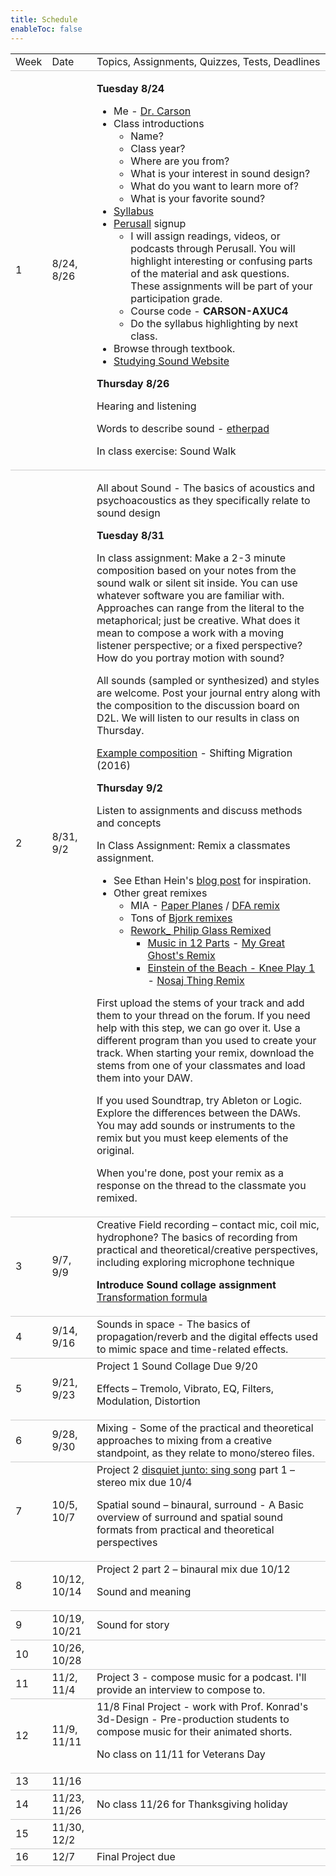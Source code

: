 ```yaml
---
title: Schedule
enableToc: false
---
```


<style>
table {
    border-collapse: collapse;
    width: 100%;
}

tr {
    border-bottom: 1px solid #ccc;
}

th {
    text-align: left;    
}

}
</style>

<table>
  <tr>
   <td>Week
   </td>
   <td>Date
   </td>
   <td>Topics, Assignments, Quizzes, Tests, Deadlines
   </td>
  </tr>
  <tr>
   <td>1
   </td>
   <td>8/24, 8/26
   </td>
   <td>
   
   **Tuesday 8/24**

   * Me - [Dr. Carson](https://tatecarson.com)
   * Class introductions 
      * Name? 
      * Class year? 
      * Where are you from? 
      * What is your interest in sound design? 
      * What do you want to learn more of? 
      * What is your favorite sound?
   * [Syllabus](pages/syllabus.md)
   * [Perusall](https://perusall.com/) signup
        * I will assign readings, videos, or podcasts through Perusall. You will highlight interesting or confusing parts of the material and ask questions. These assignments will be part of your participation grade.  
        * Course code - **CARSON-AXUC4**
        * Do the syllabus highlighting by next class.   
   * Browse through textbook.
   * [Studying Sound Website](https://studyingsound.org/)



   **Thursday 8/26**

   Hearing and listening

   Words to describe sound - [etherpad](https://etherpad.wikimedia.org/p/sounds)
<p>
In class exercise: Sound Walk
   </td>
  </tr>
  <tr>
   <td>2
   </td>
   <td>8/31, 9/2
   </td>
   <td>
   
   All about Sound - The basics of acoustics and psychoacoustics as they specifically relate to sound design 

   **Tuesday 8/31**

   In class assignment: Make a 2-3 minute composition based on your notes from the sound walk or silent sit inside. You can use whatever software you are familiar with. Approaches can range from the literal to the metaphorical; just be creative. What does it mean to compose a work with a moving listener perspective; or a fixed perspective? How do you portray motion with sound?
   
   All sounds (sampled or synthesized) and styles are welcome. Post your journal entry along with the composition to the discussion board on D2L. We will listen to our results in class on Thursday. 

   [Example composition](https://www.tatecarson.com/blog/2016-07-15-shifting-migration) - Shifting Migration (2016)

   **Thursday 9/2**

   Listen to assignments and discuss methods and concepts

   In Class Assignment: Remix a classmates assignment. 
   
   * See Ethan Hein's [blog post](http://www.ethanhein.com/wp/2020/an-intro-to-remixes/) for inspiration. 
   * Other great remixes
      * MIA - [Paper Planes](https://youtu.be/F3CIbk3At_8) / [DFA remix](https://youtu.be/xgzf8N8w9ac)
      * Tons of [Bjork remixes](https://www.youtube.com/playlist?list=PLB3BC0AB6DE273511)
      * [Rework_ Philip Glass Remixed](https://www.youtube.com/playlist?list=PLX0VXLwcgQsSlLFYDwy8tCAe_194r4IvH) 
         * [Music in 12 Parts](https://www.youtube.com/watch?v=1rMuwBA8xMw) - [My Great Ghost's Remix](https://www.youtube.com/watch?v=GmhWTW3rLK4&list=PLX0VXLwcgQsSlLFYDwy8tCAe_194r4IvH)
         * [Einstein of the Beach - Knee Play 1](https://www.youtube.com/watch?v=jeEobpQMgD4) - [Nosaj Thing Remix](https://www.youtube.com/watch?v=kCKTb-k0-Bg&list=PLX0VXLwcgQsSlLFYDwy8tCAe_194r4IvH&index=3) 


   First upload the stems of your track and add them to your thread on the forum. If you need help with this step, we can go over it. Use a different program than you used to create your track. When starting your remix, download the stems from one of your classmates and load them into your DAW.
   
   If you used Soundtrap, try Ableton or Logic. Explore the differences between the DAWs. You may add sounds or instruments to the remix but you must keep elements of the original. 

   When you're done, post your remix as a response on the thread to the classmate you remixed. 
   </td>
  </tr>
  <tr>
   <td>3
   </td>
   <td>9/7, 9/9
   </td>
   <td>Creative Field recording – contact mic, coil mic, hydrophone? The basics of recording from practical and theoretical/creative perspectives, including exploring microphone technique

   **Introduce Sound collage assignment**
   [Transformation formula](https://soundcloud.com/disquiet/sets/disquiet-junto-project-0504)
   </td>
  </tr>
  <tr>
   <td>4
   </td>
   <td>9/14, 9/16
   </td>
   <td>Sounds in space - The basics of propagation/reverb and the digital effects used to mimic space and time-related effects. 
   </td>
  </tr>
  <tr>
   <td>5
   </td>
   <td>9/21, 9/23
   </td>
   <td>Project 1 Sound Collage Due 9/20
<p>
Effects – Tremolo, Vibrato, EQ, Filters, Modulation, Distortion 
   </td>
  </tr>
  <tr>
   <td>6
   </td>
   <td>9/28, 9/30
   </td>
   <td>Mixing - Some of the practical and theoretical approaches to mixing from a creative standpoint, as they relate to mono/stereo files.
   </td>
  </tr>
  <tr>
   <td>7
   </td>
   <td>10/5, 10/7
   </td>
   <td>Project 2 <a href="https://disquiet.com/2021/08/19/disquiet-junto-project-0503-sing-song/">disquiet junto: sing song</a> part 1 – stereo mix due 10/4

<p>
Spatial sound – binaural, surround - A Basic overview of surround and spatial sound formats from practical and theoretical perspectives 
   </td>
  </tr>
  <tr>
   <td>8
   </td>
   <td>10/12, 10/14
   </td>
   <td>Project 2 part 2 – binaural mix due 10/12
<p>
Sound and meaning
   </td>
  </tr>
  <tr>
   <td>9
   </td>
   <td>10/19, 10/21
   </td>
   <td>Sound for story 
   </td>
  </tr>
  <tr>
   <td>10
   </td>
   <td>10/26, 10/28
   </td>
   <td>
   </td>
  </tr>
  <tr>
   <td>11
   </td>
   <td>11/2, 11/4
   </td>
   <td>Project 3 - compose music for a podcast. I'll provide an interview to compose to. 
   </td>
  </tr>
  <tr>
   <td>12
   </td>
   <td>11/9, 11/11
   </td>
   <td>11/8 Final Project - work with Prof. Konrad's 3d-Design - Pre-production students to compose music for their animated shorts. 
<p>
No class on 11/11 for Veterans Day
   </td>
  </tr>
  <tr>
   <td>13
   </td>
   <td>11/16
   </td>
   <td>
   </td>
  </tr>
  <tr>
   <td>14
   </td>
   <td>11/23, 11/26
   </td>
   <td>No class 11/26 for Thanksgiving holiday
   </td>
  </tr>
  <tr>
   <td>15
   </td>
   <td>11/30, 12/2
   </td>
   <td>
   </td>
  </tr>
  <tr>
   <td>16
   </td>
   <td>12/7
   </td>
   <td>Final Project due 
   </td>
  </tr>
</table>

